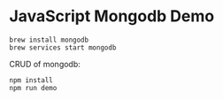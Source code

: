 JavaScript Mongodb Demo
=======================

```
brew install mongodb
brew services start mongodb
```

CRUD of mongodb:

```
npm install
npm run demo
```
